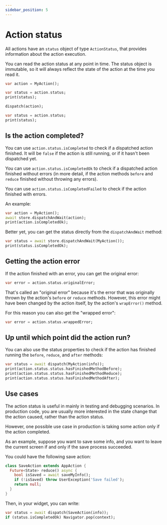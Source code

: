 ```yaml
---
sidebar_position: 5
---
```


# Action status

All actions have an `status` object of type `ActionStatus`,
that provides information about the action execution.

You can read the action status at any point in time.
The status object is immutable, so it will
always reflect the state of the action at the time you read it.

```dart
var action = MyAction();

var status = action.status;
print(status);

dispatch(action);

var status = action.status;
print(status);
```

## Is the action completed?

You can use `action.status.isCompleted` to check if a dispatched action finished.
It will be `false` if the action is still running, or if it hasn't been dispatched yet.

You can use `action.status.isCompletedOk` to check if a dispatched action finished without
errors (in more detail, if the action methods `before` and `reduce` finished without throwing
any errors).

You can use `action.status.isCompletedFailed` to check if the action finished with errors.

An example:

```dart
var action = MyAction(); 
await store.dispatchAndWait(action);
print(action.isCompletedOk);
```

Better yet, you can get the status directly from the `dispatchAndWait` method:

```dart       
var status = await store.dispatchAndWait(MyAction());
print(status.isCompletedOk);
```

## Getting the action error

If the action finished with an error, you can get the original error:

```dart
var error = action.status.originalError;
```

That's called an "original error" because it's the error that was originally thrown by the
action's `before` or `reduce` methods.
However, this error might have been changed by the action itself, by the action's `wrapError()`
method.

For this reason you can also get the "wrapped error":

```dart
var error = action.status.wrappedError;
```

## Up until which point did the action run?

You can also use the status properties to check if the action has finished running
the `before`, `reduce`, and `after` methods:

```dart
var status = await dispatch(MyAction(info));
print(action.status.status.hasFinishedMethodBefore);
print(action.status.status.hasFinishedMethodReduce);
print(action.status.status.hasFinishedMethodAfter);
```

## Use cases

The action status is useful in mainly in testing and debugging scenarios.
In production code, you are usually more interested in the state change that the action caused,
rather than the action status.

However, one possible use case in production is taking some action only if the action completed.

As an example, suppose you want to save some info,
and you want to leave the current screen if and only if the save process succeeded.

You could have the following save action:

```dart
class SaveAction extends AppAction {     
  Future<State> reduce() async {
    bool isSaved = await saveMyInfo(); 
    if (!isSaved) throw UserException('Save failed');	 
    return null;
  }
}
```

Then, in your widget, you can write:

```dart
var status = await dispatch(SaveAction(info));
if (status.isCompletedOk) Navigator.pop(context);  
```
